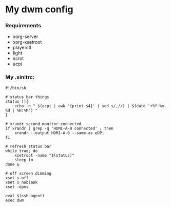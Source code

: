 # My dwm config

### Requirements
- xorg-server
- xorg-xsetroot
- playerctl
- light
- scrot
- acpi

### My .xinitrc:

```
#!/bin/sh

# status bar things
status (){
    echo -n " $(acpi | awk '{print $4}' | sed s/,//) | $(date '+%Y-%m-%d | %H:%M') "
}

# xrandr second monitor connected
if xrandr | grep -q 'HDMI-A-0 connected' ; then
    xrandr --output HDMI-A-0 --same-as eDP;
fi

# refresh status bar
while true; do
    xsetroot -name "$(status)"
    sleep 1m 
done &

# off screen dimming
xset s off
xset s noblank
xset -dpms

eval $(ssh-agent)
exec dwm

```

